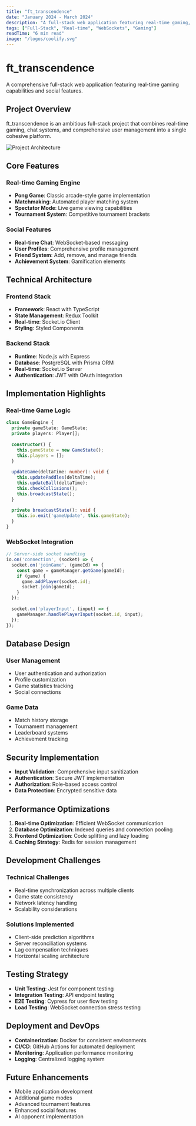 ```yaml
---
title: "ft_transcendence"
date: "January 2024 - March 2024"
description: "A full-stack web application featuring real-time gaming, chat system, and user management."
tags: ["Full-Stack", "Real-time", "WebSockets", "Gaming"]
readTime: "6 min read"
image: "/logos/coolify.svg"
---
```


# ft_transcendence

A comprehensive full-stack web application featuring real-time gaming capabilities and social features.

## Project Overview

ft_transcendence is an ambitious full-stack project that combines real-time gaming, chat systems, and comprehensive user management into a single cohesive platform.

![Project Architecture](/images/external_secret.jpg)

## Core Features

### Real-time Gaming Engine
- **Pong Game**: Classic arcade-style game implementation
- **Matchmaking**: Automated player matching system
- **Spectator Mode**: Live game viewing capabilities
- **Tournament System**: Competitive tournament brackets

### Social Features
- **Real-time Chat**: WebSocket-based messaging
- **User Profiles**: Comprehensive profile management
- **Friend System**: Add, remove, and manage friends
- **Achievement System**: Gamification elements

## Technical Architecture

### Frontend Stack
- **Framework**: React with TypeScript
- **State Management**: Redux Toolkit
- **Real-time**: Socket.io Client
- **Styling**: Styled Components

### Backend Stack
- **Runtime**: Node.js with Express
- **Database**: PostgreSQL with Prisma ORM
- **Real-time**: Socket.io Server
- **Authentication**: JWT with OAuth integration

## Implementation Highlights

### Real-time Game Logic

```typescript
class GameEngine {
  private gameState: GameState;
  private players: Player[];
  
  constructor() {
    this.gameState = new GameState();
    this.players = [];
  }
  
  updateGame(deltaTime: number): void {
    this.updatePaddles(deltaTime);
    this.updateBall(deltaTime);
    this.checkCollisions();
    this.broadcastState();
  }
  
  private broadcastState(): void {
    this.io.emit('gameUpdate', this.gameState);
  }
}
```

### WebSocket Integration

```typescript
// Server-side socket handling
io.on('connection', (socket) => {
  socket.on('joinGame', (gameId) => {
    const game = gameManager.getGame(gameId);
    if (game) {
      game.addPlayer(socket.id);
      socket.join(gameId);
    }
  });
  
  socket.on('playerInput', (input) => {
    gameManager.handlePlayerInput(socket.id, input);
  });
});
```

## Database Design

### User Management
- User authentication and authorization
- Profile customization
- Game statistics tracking
- Social connections

### Game Data
- Match history storage
- Tournament management
- Leaderboard systems
- Achievement tracking

## Security Implementation

- **Input Validation**: Comprehensive input sanitization
- **Authentication**: Secure JWT implementation
- **Authorization**: Role-based access control
- **Data Protection**: Encrypted sensitive data

## Performance Optimizations

1. **Real-time Optimization**: Efficient WebSocket communication
2. **Database Optimization**: Indexed queries and connection pooling
3. **Frontend Optimization**: Code splitting and lazy loading
4. **Caching Strategy**: Redis for session management

## Development Challenges

### Technical Challenges
- Real-time synchronization across multiple clients
- Game state consistency
- Network latency handling
- Scalability considerations

### Solutions Implemented
- Client-side prediction algorithms
- Server reconciliation systems
- Lag compensation techniques
- Horizontal scaling architecture

## Testing Strategy

- **Unit Testing**: Jest for component testing
- **Integration Testing**: API endpoint testing
- **E2E Testing**: Cypress for user flow testing
- **Load Testing**: WebSocket connection stress testing

## Deployment and DevOps

- **Containerization**: Docker for consistent environments
- **CI/CD**: GitHub Actions for automated deployment
- **Monitoring**: Application performance monitoring
- **Logging**: Centralized logging system

## Future Enhancements

- Mobile application development
- Additional game modes
- Advanced tournament features
- Enhanced social features
- AI opponent implementation
